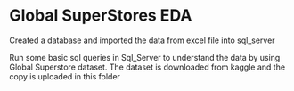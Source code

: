 # Global SuperStores EDA

Created a database and imported the data from excel file into sql_server

Run some basic sql queries in Sql_Server to understand the data by using Global Superstore dataset. The dataset is downloaded from kaggle and the copy is uploaded in this folder
